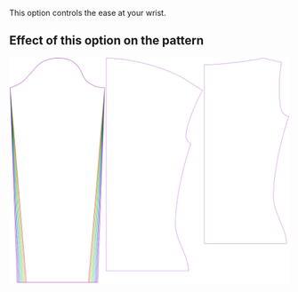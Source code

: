 
This option controls the ease at your wrist.


## Effect of this option on the pattern
![This image shows the effect of this option by superimposing several variants that have a different value for this option](diana_cuffease_sample.svg "Effect of this option on the pattern")
